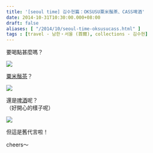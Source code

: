 ```yaml
---
title: '[seoul time] 김수현篇：OKSUSU粟米鬚茶、CASS啤酒'
date: 2014-10-31T10:30:00.000+08:00
draft: false
aliases: [ "/2014/10/seoul-time-oksusucass.html" ]
tags : [travel - 남한・서울 (首爾), collections - 김수현]
---
```


要喝點甚麼嗎？  

[![](https://1.bp.blogspot.com/-Eb6WJEykesw/XE2TPg1ziVI/AAAAAAAAHfI/eVqg7zS4BNwePBnqY-yKCQj-CI_e3lxmQCLcBGAs/s640/15632419865_4bdceef8dd_z.jpg)](https://1.bp.blogspot.com/-Eb6WJEykesw/XE2TPg1ziVI/AAAAAAAAHfI/eVqg7zS4BNwePBnqY-yKCQj-CI_e3lxmQCLcBGAs/s1600/15632419865_4bdceef8dd_z.jpg)

[粟米鬚茶](http://www.hidie.net/2014/08/tea-oksusu-v-line-v.html)？  

[![](https://3.bp.blogspot.com/-96u9LcQNRDo/XE2TWsPQu0I/AAAAAAAAHfM/yG8N0TEdOMsLcBdYpKFCjFUsMK3KD8JoACLcBGAs/s640/15445770209_54efb3c389_z.jpg)](https://3.bp.blogspot.com/-96u9LcQNRDo/XE2TWsPQu0I/AAAAAAAAHfM/yG8N0TEdOMsLcBdYpKFCjFUsMK3KD8JoACLcBGAs/s1600/15445770209_54efb3c389_z.jpg)

還是[啤酒](http://www.hidie.net/2014/01/day7cass-draft-beer.html)呢？  
（好開心的樣子呢）  

[![](https://3.bp.blogspot.com/-C3zt8i0Og3Y/XE2TcsbTOkI/AAAAAAAAHfQ/BDnyOcWkYhE5KI2NUmZRx7iYT9zftUoJQCLcBGAs/s640/15446827850_d674ed738b_z.jpg)](https://3.bp.blogspot.com/-C3zt8i0Og3Y/XE2TcsbTOkI/AAAAAAAAHfQ/BDnyOcWkYhE5KI2NUmZRx7iYT9zftUoJQCLcBGAs/s1600/15446827850_d674ed738b_z.jpg)

但這是舊代言啦！  
  
cheers～